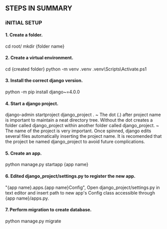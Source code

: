 ## STEPS IN SUMMARY
### iNITIAL SETUP
#### 1. Create a folder.
cd root/
mkdir {folder name}
#### 2. Create a virtual environment.
cd {created folder}
python -m venv .venv
.venv\Scripts\Activate.ps1
#### 3. Install the correct django version.
python -m pip install django~=4.0.0
#### 4. Start a django project.
django-admin startproject django_project .
~ The dot (.) after project name is important to maintain a neat
directory tree. Without the dot creates a folder called django_project
within another folder called django_project.
~ The name of the project is very important. Once spinned, django
edits several files automatically inserting the project name. It is
recomended that the project be named django_project to avoid future
complications.
#### 5. Create an app.
python manage.py startapp {app name}
#### 6. Edited django_project/settings.py to register the new app.
"{app name}.apps.{app name}Config",
Open django_project/settings.py in text editor and insert path to
new app's Config class accessible through {app name}/apps.py.
#### 7. Perform migration to create database.
python manage.py migrate
